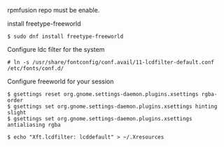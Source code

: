 rpmfusion repo must be enable.

install freetype-freeworld

    $ sudo dnf install freetype-freeworld

Configure ldc filter for the system

    # ln -s /usr/share/fontconfig/conf.avail/11-lcdfilter-default.conf /etc/fonts/conf.d/

Configure freeworld for your session

    $ gsettings reset org.gnome.settings-daemon.plugins.xsettings rgba-order
    $ gsettings set org.gnome.settings-daemon.plugins.xsettings hinting slight
    $ gsettings set org.gnome.settings-daemon.plugins.xsettings antialiasing rgba

    $ echo "Xft.lcdfilter: lcddefault" > ~/.Xresources
